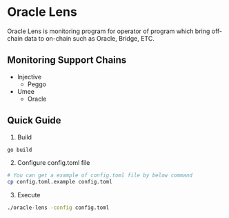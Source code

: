 # Oracle Lens

Oracle Lens is monitoring program for operator of program which bring off-chain data to on-chain such as Oracle, Bridge, ETC.

## Monitoring Support Chains

- Injective
  - Peggo
- Umee
  - Oracle

## Quick Guide

1. Build

```bash
go build
```

2. Configure config.toml file

```bash
# You can get a example of config.toml file by below command
cp config.toml.example config.toml
```

3. Execute

```bash
./oracle-lens -config config.toml
```

